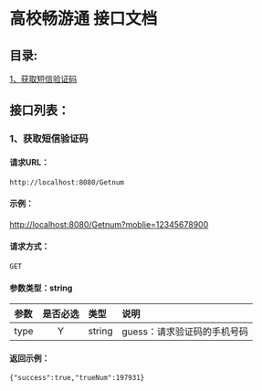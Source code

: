# 高校畅游通 接口文档  

## 目录:  

[1、获取短信验证码](#1获取短信验证码)<br/>  



## 接口列表：  

### 1、获取短信验证码  
#### 请求URL：  
```
http://localhost:8080/Getnum
```

#### 示例：  
[http://localhost:8080/Getnum?moblie=12345678900](http://localhost:8080/Getnum?moblie=12345678900)  

#### 请求方式：  
```
GET
```

#### 参数类型：string  

| 参数 | 是否必选 | 类型 | 说明 |
|:-----|:-------:|:-----|:-----|
| type | Y | string | guess：请求验证码的手机号码 |  

#### 返回示例：  
```
{"success":true,"trueNum":197931}
```

